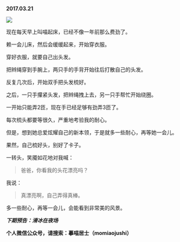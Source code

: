 
          
**2017.03.21**

![](http://upload-images.jianshu.io/upload_images/51001-25b221284179f1d5.jpg)


现在每天早上叫喵起床，已经不像一年前那么费劲了。

赖一会儿床，然后会缓缓起来，开始穿衣服。

穿好衣服，就要自己出头发。

把辫绳穿到手腕上，两只手的手背开始往后打散自己的头发。

反复几次后，开始双手把头发梳好。

之后，一只手攥紧头发，把辫绳拽上去，另一只手帮忙开始绕圈。

一开始只能弄2匝，现在手已经足够有劲弄3匝了。

每次梳头都要等很久，严重地考验我的耐心。

但是，想到她总爱炫耀自己的新本领，于是就多一些耐心，再等她一会儿。

果然，自己梳好头，别好了卡子。

一转头，笑魇如花地对我喊：
>爸爸，你看我的头花漂亮吗？


我说：
>真漂亮啊，自己弄得真棒。


多一些耐心，再等一会儿，会能看到非常美的风景。


***下期预告：滑冰在夜场***


**个人微信公众号，请搜索：摹喵居士（momiaojushi）**

        